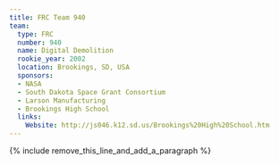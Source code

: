 ```yaml
---
title: FRC Team 940
team:
  type: FRC
  number: 940
  name: Digital Demolition
  rookie_year: 2002
  location: Brookings, SD, USA
  sponsors:
  - NASA
  - South Dakota Space Grant Consortium
  - Larson Manufacturing
  - Brookings High School
  links:
    Website: http://js046.k12.sd.us/Brookings%20High%20School.htm
---
```


{% include remove_this_line_and_add_a_paragraph %}